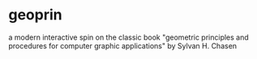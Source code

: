 geoprin
=====================================================================

a modern interactive spin on the classic book "geometric principles and procedures for computer graphic applications" by Sylvan H. Chasen
